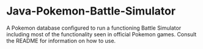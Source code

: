 # Java-Pokemon-Battle-Simulator
A Pokemon database configured to run a functioning Battle Simulator including most of the functionality seen in official Pokemon games. Consult the README for information on how to use.
